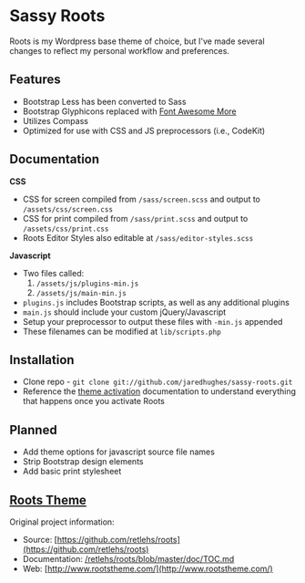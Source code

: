 # Sassy Roots

Roots is my Wordpress base theme of choice, but I've made several changes to reflect my personal workflow and preferences.

## Features
* Bootstrap Less has been converted to Sass
* Bootstrap Glyphicons replaced with [Font Awesome More](/gregoryloucas/Font-Awesome-More)
* Utilizes Compass
* Optimized for use with CSS and JS preprocessors (i.e., CodeKit)

## Documentation
**CSS**
* CSS for screen compiled from `/sass/screen.scss` and output to `/assets/css/screen.css`
* CSS for print compiled from `/sass/print.scss` and output to `/assets/css/print.css`
* Roots Editor Styles also editable at `/sass/editor-styles.scss`

**Javascript**
* Two files called:
	1. `/assets/js/plugins-min.js`
	2. `/assets/js/main-min.js`
* `plugins.js` includes Bootstrap scripts, as well as any additional plugins
* `main.js` should include your custom jQuery/Javascript
* Setup your preprocessor to output these files with `-min.js` appended
* These filenames can be modified at `lib/scripts.php`

## Installation
* Clone repo - `git clone git://github.com/jaredhughes/sassy-roots.git`
* Reference the [theme activation](/retlehs/roots/blob/master/doc/activation.md) documentation to understand everything that happens once you activate Roots

## Planned
* Add theme options for javascript source file names
* Strip Bootstrap design elements
* Add basic print stylesheet

## [Roots Theme](http://www.rootstheme.com/)

Original project information:

* Source: [https://github.com/retlehs/roots](https://github.com/retlehs/roots)
* Documentation: [/retlehs/roots/blob/master/doc/TOC.md](/retlehs/roots/blob/master/doc/TOC.md)
* Web: [http://www.rootstheme.com/](http://www.rootstheme.com/)
